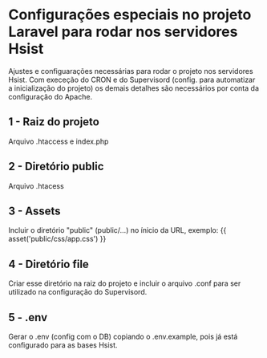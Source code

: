 # Configurações especiais no projeto Laravel para rodar nos servidores Hsist
Ajustes e configuarações necessárias para rodar o projeto nos servidores Hsist. Com execeção do CRON e do Supervisord (config. para automatizar a inicialização do projeto) os demais detalhes são necessários por conta da configuração do Apache. 

## 1 - Raiz do projeto
Arquivo .htaccess e index.php

## 2 - Diretório public
Arquivo .htacess

## 3 - Assets
Incluir o diretório "public" (public/...) no ínicio da URL, exemplo: {{ asset('public/css/app.css') }}

## 4 - Diretório file
Criar esse diretório na raiz do projeto e incluir o arquivo .conf para ser utilizado na configuração do Supervisord.

## 5 - .env
Gerar o .env (config com o DB) copiando o .env.example, pois já está configurado para as bases Hsist.